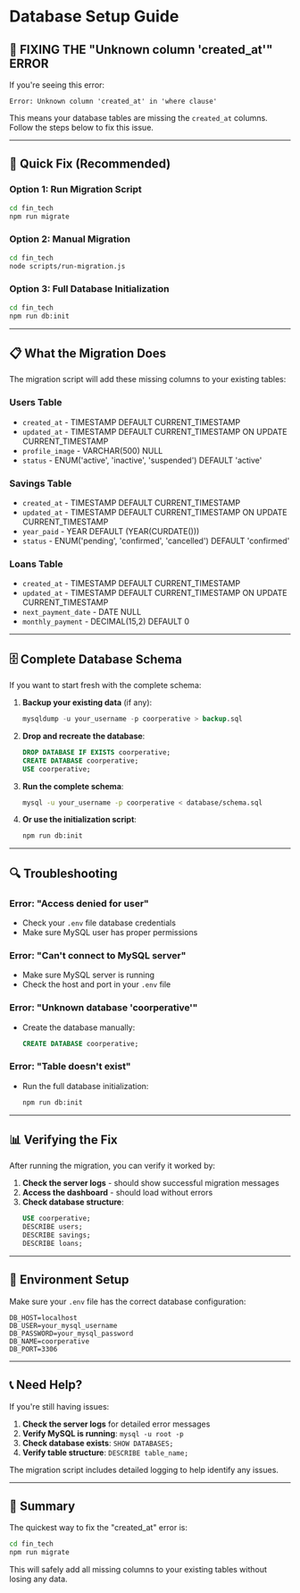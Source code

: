 # Database Setup Guide

## 🚨 **FIXING THE "Unknown column 'created_at'" ERROR**

If you're seeing this error:
```
Error: Unknown column 'created_at' in 'where clause'
```

This means your database tables are missing the `created_at` columns. Follow the steps below to fix this issue.

---

## 🔧 **Quick Fix (Recommended)**

### Option 1: Run Migration Script
```bash
cd fin_tech
npm run migrate
```

### Option 2: Manual Migration
```bash
cd fin_tech
node scripts/run-migration.js
```

### Option 3: Full Database Initialization
```bash
cd fin_tech
npm run db:init
```

---

## 📋 **What the Migration Does**

The migration script will add these missing columns to your existing tables:

### Users Table
- `created_at` - TIMESTAMP DEFAULT CURRENT_TIMESTAMP
- `updated_at` - TIMESTAMP DEFAULT CURRENT_TIMESTAMP ON UPDATE CURRENT_TIMESTAMP
- `profile_image` - VARCHAR(500) NULL
- `status` - ENUM('active', 'inactive', 'suspended') DEFAULT 'active'

### Savings Table
- `created_at` - TIMESTAMP DEFAULT CURRENT_TIMESTAMP
- `updated_at` - TIMESTAMP DEFAULT CURRENT_TIMESTAMP ON UPDATE CURRENT_TIMESTAMP
- `year_paid` - YEAR DEFAULT (YEAR(CURDATE()))
- `status` - ENUM('pending', 'confirmed', 'cancelled') DEFAULT 'confirmed'

### Loans Table
- `created_at` - TIMESTAMP DEFAULT CURRENT_TIMESTAMP
- `updated_at` - TIMESTAMP DEFAULT CURRENT_TIMESTAMP ON UPDATE CURRENT_TIMESTAMP
- `next_payment_date` - DATE NULL
- `monthly_payment` - DECIMAL(15,2) DEFAULT 0

---

## 🗄️ **Complete Database Schema**

If you want to start fresh with the complete schema:

1. **Backup your existing data** (if any):
   ```sql
   mysqldump -u your_username -p coorperative > backup.sql
   ```

2. **Drop and recreate the database**:
   ```sql
   DROP DATABASE IF EXISTS coorperative;
   CREATE DATABASE coorperative;
   USE coorperative;
   ```

3. **Run the complete schema**:
   ```bash
   mysql -u your_username -p coorperative < database/schema.sql
   ```

4. **Or use the initialization script**:
   ```bash
   npm run db:init
   ```

---

## 🔍 **Troubleshooting**

### Error: "Access denied for user"
- Check your `.env` file database credentials
- Make sure MySQL user has proper permissions

### Error: "Can't connect to MySQL server"
- Make sure MySQL server is running
- Check the host and port in your `.env` file

### Error: "Unknown database 'coorperative'"
- Create the database manually:
  ```sql
  CREATE DATABASE coorperative;
  ```

### Error: "Table doesn't exist"
- Run the full database initialization:
  ```bash
  npm run db:init
  ```

---

## 📊 **Verifying the Fix**

After running the migration, you can verify it worked by:

1. **Check the server logs** - should show successful migration messages
2. **Access the dashboard** - should load without errors
3. **Check database structure**:
   ```sql
   USE coorperative;
   DESCRIBE users;
   DESCRIBE savings;
   DESCRIBE loans;
   ```

---

## 🚀 **Environment Setup**

Make sure your `.env` file has the correct database configuration:

```env
DB_HOST=localhost
DB_USER=your_mysql_username
DB_PASSWORD=your_mysql_password
DB_NAME=coorperative
DB_PORT=3306
```

---

## 📞 **Need Help?**

If you're still having issues:

1. **Check the server logs** for detailed error messages
2. **Verify MySQL is running**: `mysql -u root -p`
3. **Check database exists**: `SHOW DATABASES;`
4. **Verify table structure**: `DESCRIBE table_name;`

The migration script includes detailed logging to help identify any issues.

---

## 🎯 **Summary**

The quickest way to fix the "created_at" error is:

```bash
cd fin_tech
npm run migrate
```

This will safely add all missing columns to your existing tables without losing any data.
